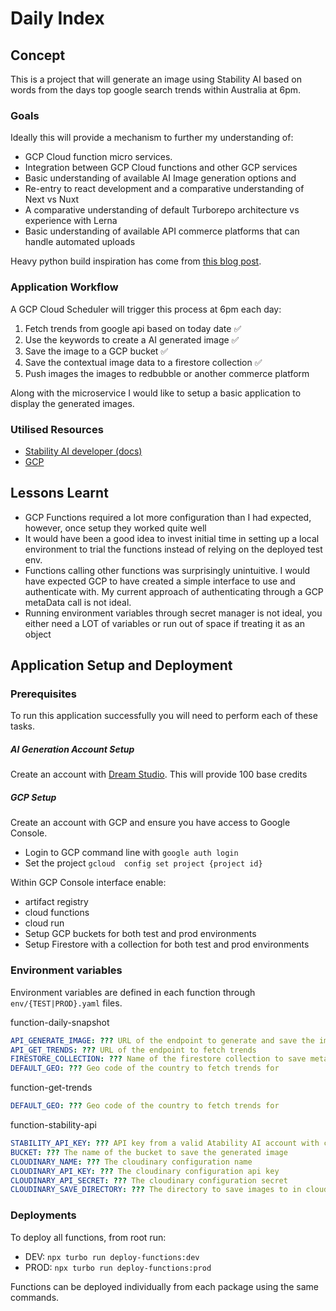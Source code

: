 # Daily Index

## Concept

This is a project that will generate an image using Stability AI based on words from the days top google search trends within Australia at 6pm.

### Goals

Ideally this will provide a mechanism to further my understanding of:

- GCP Cloud function micro services.
- Integration between GCP Cloud functions and other GCP services
- Basic understanding of available AI Image generation options and 
- Re-entry to react development and a comparative understanding of Next vs Nuxt
- A comparative understanding of default Turborepo architecture vs experience with Lerna 
- Basic understanding of available API commerce platforms that can handle automated uploads   

Heavy python build inspiration has come from [this blog post](https://blog.paulmcdonald.fun/stable-diffusion-gcp-cloud-function-6495a0b42c6c).

### Application Workflow

A GCP Cloud Scheduler will trigger this process at 6pm each day:

1. Fetch trends from google api based on today date ✅
2. Use the keywords to create a AI generated image ✅
3. Save the image to a GCP bucket ✅
4. Save the contextual image data to a firestore collection ✅
5. Push images the images to redbubble or another commerce platform

Along with the microservice I would like to setup a basic application to display the generated images.

### Utilised Resources
- [Stability AI developer (docs)](https://platform.stability.ai/)
- [GCP](https://console.cloud.google/)

## Lessons Learnt

- GCP Functions required a lot more configuration than I had expected, however, once setup they worked quite well
- It would have been a good idea to invest initial time in setting up a local environment to trial the functions instead of relying on the deployed test env.
- Functions calling other functions was surprisingly unintuitive. I would have expected GCP to have created a simple interface to use and authenticate with. My current approach of authenticating through a GCP metaData call is not ideal.
- Running environment variables through secret manager is not ideal, you either need a LOT of variables or run out of space if treating it as an object

## Application Setup and Deployment

### Prerequisites

To run this application successfully you will need to perform each of these tasks.

##### AI Generation Account Setup

Create an account with [Dream Studio](https://beta.dreamstudio.ai/). This will provide 100 base credits

##### GCP Setup

Create an account with GCP and ensure you have access to Google Console. 

- Login to GCP command line with `google auth login` 
- Set the project `gcloud  config set project {project id}`

Within GCP Console interface enable:
  - artifact registry
  - cloud functions
  - cloud run
- Setup GCP buckets for both test and prod environments
- Setup Firestore with a collection for both test and prod environments


### Environment variables
Environment variables are defined in each function through `env/{TEST|PROD}.yaml` files. 

function-daily-snapshot
```yaml
API_GENERATE_IMAGE: ??? URL of the endpoint to generate and save the image
API_GET_TRENDS: ??? URL of the endpoint to fetch trends
FIRESTORE_COLLECTION: ??? Name of the firestore collection to save metaData
DEFAULT_GEO: ??? Geo code of the country to fetch trends for
```

function-get-trends
```yaml
DEFAULT_GEO: ??? Geo code of the country to fetch trends for
```

function-stability-api
```yaml
STABILITY_API_KEY: ??? API key from a valid Atability AI account with credits
BUCKET: ??? The name of the bucket to save the generated image
CLOUDINARY_NAME: ??? The cloudinary configuration name
CLOUDINARY_API_KEY: ??? The cloudinary configuration api key
CLOUDINARY_API_SECRET: ??? The cloudinary configuration secret
CLOUDINARY_SAVE_DIRECTORY: ??? The directory to save images to in cloudinary 
```

### Deployments
To deploy all functions, from root run:

- DEV: `npx turbo run deploy-functions:dev`
- PROD: `npx turbo run deploy-functions:prod`

Functions can be deployed individually from each package using the same commands.
